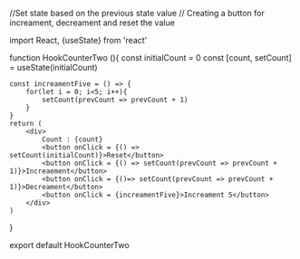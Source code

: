 //Set state based on the previous state value
// Creating a button for increament, decreament and reset the value

import React, {useState}  from 'react'


function HookCounterTwo (){
    const initialCount = 0
    const [count, setCount] = useState(initialCount)

    const increamentFive = () => {
        for(let i = 0; i<5; i++){
            setCount(prevCount => prevCount + 1)
        }
    }
    return (
        <div>
            Count : {count}
            <button onClick = {() => setCount(initialCount)}>Reset</button>
            <button onClick = {() => setCount(prevCount => prevCount + 1)}>Increaement</button>
            <button onClick = {()=> setCount(prevCount => prevCount + 1)}>Decreament</button>
            <button onClick = {increamentFive}>Increament 5</button>
        </div>
    )
}

export default HookCounterTwo